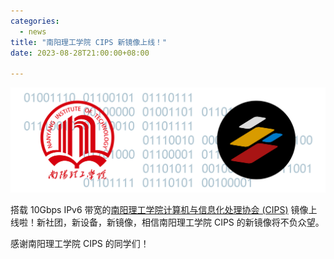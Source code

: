 ```yaml
---
categories:
  - news
title: "南阳理工学院 CIPS 新镜像上线！"
date: 2023-08-28T21:00:00+08:00

---
```


![南阳理工学院 CIPS 镜像上线！](https://raw.githubusercontent.com/AOSC-Dev/newsroom/master/special-issue/20230828/imgs/new-mirror-nit-cips.png)

搭载 10Gbps IPv6 带宽的[南阳理工学院计算机与信息化处理协会 (CIPS)](https://mirror.nyist.edu.cn/) 镜像上线啦！新社团，新设备，新镜像，相信南阳理工学院 CIPS 的新镜像将不负众望。

感谢南阳理工学院 CIPS 的同学们！
